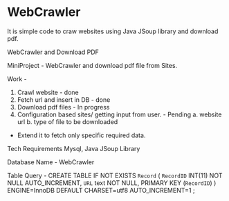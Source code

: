 # WebCrawler
It is simple code to craw websites using Java JSoup library and download pdf.


WebCrawler and Download PDF

MiniProject - WebCrawler and download pdf file from Sites.

Work - 
1. Crawl website - done
2. Fetch url and insert in DB - done
3. Download pdf files - In progress
4. Configuration based sites/ getting input from user. - Pending
	a. website url
	b. type of file to be downloaded


 - Extend it to fetch only specific required data.

Tech Requirements 
Mysql, Java JSoup Library

Database Name - WebCrawler

Table Query - 
CREATE TABLE IF NOT EXISTS `Record` (
  `RecordID` INT(11) NOT NULL AUTO_INCREMENT,
  `URL` text NOT NULL,
  PRIMARY KEY (`RecordID`)
) ENGINE=InnoDB DEFAULT CHARSET=utf8 AUTO_INCREMENT=1 ;





